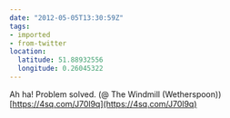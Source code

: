 ```yaml
---
date: "2012-05-05T13:30:59Z"
tags:
- imported
- from-twitter
location:
  latitude: 51.88932556
  longitude: 0.26045322
---
```

Ah ha! Problem solved. \(@ The Windmill \(Wetherspoon)) [https://4sq.com/J70l9q](https://4sq.com/J70l9q)
